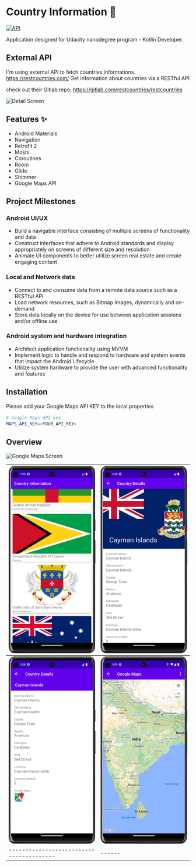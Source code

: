 # Country Information 🎏

[![API](https://img.shields.io/badge/API-24%2B-brightgreen.svg?style=flat)](https://android-arsenal.com/api?level=24)

Application designed for Udacity nanodegree program - Kotlin Developer.

## External API

I'm using external API to fetch countries informations.
https://restcountries.com/
Get information about countries via a RESTful API

check out their Gitlab repo:
https://gitlab.com/restcountries/restcountries

![Detail Screen](images/AppFlow.gif)

## Features ✨

- Android Materials
- Navigation
- Retrofit 2
- Moshi
- Coroutines
- Room
- Glide
- Shimmer
- Google Maps API

## Project Milestones

### Android UI/UX
- Build a navigable interface consisting of multiple screens of functionality and data
- Construct interfaces that adhere to Android standards and display appropriately on screens of different size and resolution
- Animate UI components to better utilize screen real estate and create engaging content

### Local and Network data
- Connect to and consume data from a remote data source such as a RESTful API
- Load network resources, such as Bitmap Images, dynamically and on-demand
- Store data locally on the device for use between application sessions and/or offline use

### Android system and hardware integration
- Architect application functionality using MVVM
- Implement logic to handle and respond to hardware and system events that impact the Android Lifecycle
- Utilize system hardware to provide the user with advanced functionality and features

## Installation

Please add your Google Maps API KEY to the local.properties

```sh
# Google Maps API key
MAPS_API_KEY=<YOUR_API_KEY>
```

## Overview

![Google Maps Screen](images/AppFlow2.gif)

| ![Main Screen](images/MainScreen.png)  | ![Detail Screen](images/DetailScreen.png) |
|----------------------------------------| ------ |
| ![Detail Screen](images/DetailScreen2.png)  | ![Google Maps Screen](images/MapsScreen.png) |
|----------------------------------------| ------ |